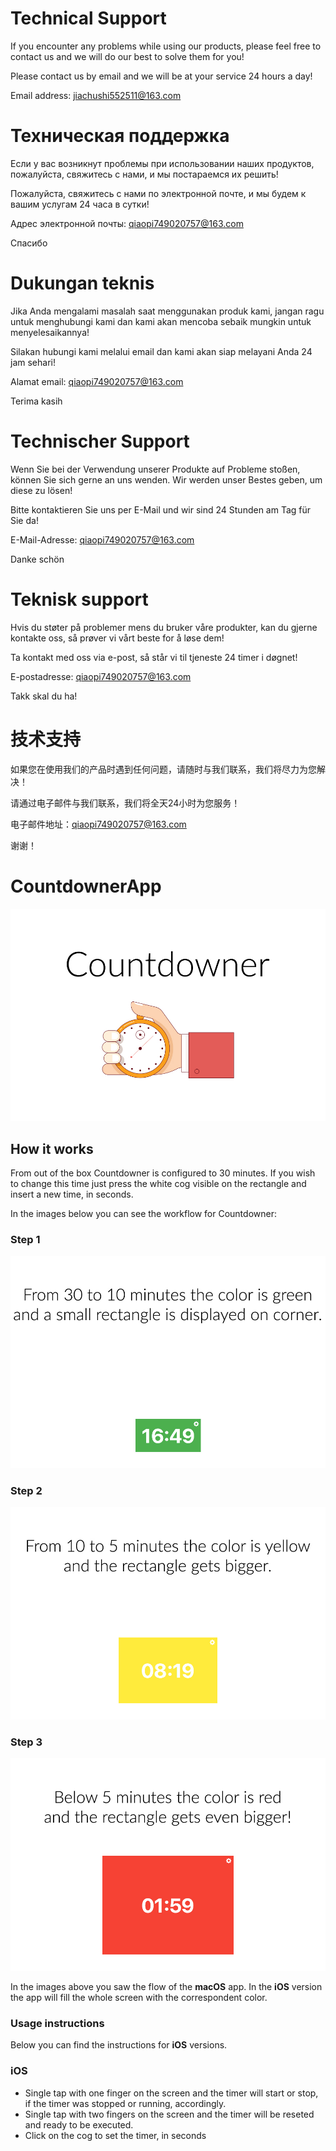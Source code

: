 # Technical Support
If you encounter any problems while using our products, please feel free to contact us and we will do our best to solve them for you!

Please contact us by email and we will be at your service 24 hours a day!

Email address: jiachushi552511@163.com

# Техническая поддержка
Если у вас возникнут проблемы при использовании наших продуктов, пожалуйста, свяжитесь с нами, и мы постараемся их решить!

Пожалуйста, свяжитесь с нами по электронной почте, и мы будем к вашим услугам 24 часа в сутки!

Адрес электронной почты: qiaopi749020757@163.com

Спасибо

# Dukungan teknis
Jika Anda mengalami masalah saat menggunakan produk kami, jangan ragu untuk menghubungi kami dan kami akan mencoba sebaik mungkin untuk menyelesaikannya!

Silakan hubungi kami melalui email dan kami akan siap melayani Anda 24 jam sehari!

Alamat email: qiaopi749020757@163.com

Terima kasih

# Technischer Support

Wenn Sie bei der Verwendung unserer Produkte auf Probleme stoßen, können Sie sich gerne an uns wenden. Wir werden unser Bestes geben, um diese zu lösen!

Bitte kontaktieren Sie uns per E-Mail und wir sind 24 Stunden am Tag für Sie da!

E-Mail-Adresse: qiaopi749020757@163.com

Danke schön

# Teknisk support

Hvis du støter på problemer mens du bruker våre produkter, kan du gjerne kontakte oss, så prøver vi vårt beste for å løse dem!

Ta kontakt med oss via e-post, så står vi til tjeneste 24 timer i døgnet!

E-postadresse: qiaopi749020757@163.com

Takk skal du ha!

# 技术支持

如果您在使用我们的产品时遇到任何问题，请随时与我们联系，我们将尽力为您解决！

请通过电子邮件与我们联系，我们将全天24小时为您服务！

电子邮件地址：qiaopi749020757@163.com

谢谢！


# CountdownerApp
![Countdowner logo](https://raw.githubusercontent.com/rafaelcpalmeida/Countdowner/master/img/countdownerLogo.jpg)

## How it works
From out of the box Countdowner is configured to 30 minutes. If you wish to change this time just press the white cog visible on the rectangle and insert a new time, in seconds.

In the images below you can see the workflow for Countdowner:
### Step 1
![Countdowner logo](https://raw.githubusercontent.com/rafaelcpalmeida/Countdowner/master/img/step1.jpg)

### Step 2
![Countdowner logo](https://raw.githubusercontent.com/rafaelcpalmeida/Countdowner/master/img/step2.jpg)

### Step 3
![Countdowner logo](https://raw.githubusercontent.com/rafaelcpalmeida/Countdowner/master/img/step3.jpg)

In the images above you saw the flow of the **macOS** app. In the **iOS** version the app will fill the whole screen with the correspondent color.

### Usage instructions
Below you can find the instructions for **iOS** versions.

### iOS
- Single tap with one finger on the screen and the timer will start or stop, if the timer was stopped or running, accordingly.
- Single tap with two fingers on the screen and the timer will be reseted and ready to be executed.
- Click on the cog to set the timer, in seconds

